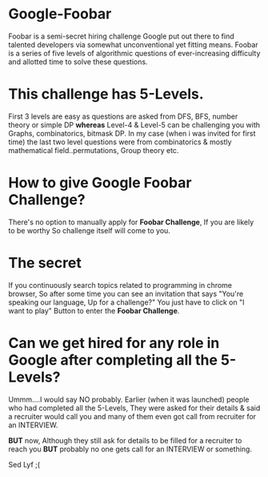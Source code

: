 # Google-Foobar
Foobar is a semi-secret hiring challenge Google put out there to find talented developers via somewhat unconventional yet fitting means. Foobar is a series of five levels of algorithmic questions of ever-increasing difficulty and allotted time to solve these questions.

# This challenge has 5-Levels.
First 3 levels are easy as questions are asked from DFS, BFS, number theory or simple DP **whereas** Level-4 & Level-5 can be challenging you with Graphs, combinatorics, bitmask DP. In my case (when i was invited for first time)  the last two level questions were from combinatorics & mostly mathematical field..permutations, Group theory etc.

# How to give Google Foobar Challenge?
There's no option to manually apply for **Foobar Challenge**, If you are likely to be worthy So challenge itself will come to you.

# The secret
If you continuously search topics related to programming in chrome browser, So after some time you can see an invitation that says "You're speaking our language, Up for a challenge?"
You just have to click on "I want to play" Button to enter the **Foobar Challenge**.

# Can we get hired for any role in Google after completing all the 5-Levels?
Ummm....I would say NO probably.
Earlier (when it was launched) people who had completed all the 5-Levels, They were asked for their details  & said a recruiter would call you and many of them even got call from recruiter for an INTERVIEW.

**BUT** now, Although they still ask for details to be filled for a recruiter to reach you **BUT** probably no one gets call for an INTERVIEW or something.

Sed Lyf ;(

